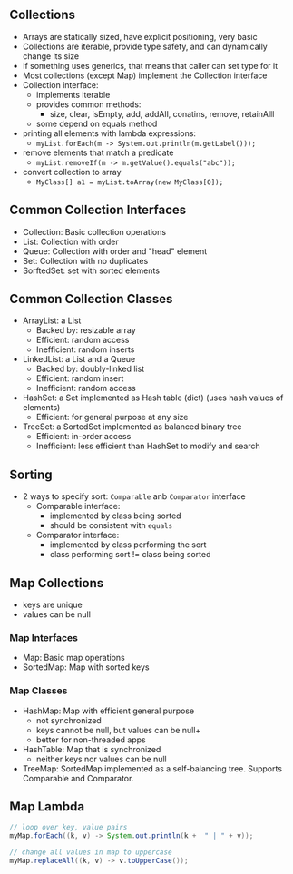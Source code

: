 ## Collections

- Arrays are statically sized, have explicit positioning, very basic
- Collections are iterable, provide type safety, and can dynamically change its size
- if something uses generics, that means that caller can set type for it
- Most collections (except Map) implement the Collection interface
- Collection interface:
  - implements iterable
  - provides common methods:
    - size, clear, isEmpty, add, addAll, conatins, remove, retainAlll
  - some depend on equals method
- printing all elements with lambda expressions:
  - `myList.forEach(m -> System.out.println(m.getLabel()));`
- remove elements that match a predicate
  - `myList.removeIf(m -> m.getValue().equals("abc"));`
- convert collection to array
  - `MyClass[] a1 = myList.toArray(new MyClass[0]);`

## Common Collection Interfaces

- Collection: Basic collection operations
- List: Collection with order
- Queue: Collection with order and "head" element
- Set: Collection with no duplicates
- SorftedSet: set with sorted elements

## Common Collection Classes

- ArrayList: a List
  - Backed by: resizable array
  - Efficient: random access
  - Inefficient: random inserts
- LinkedList: a List and a Queue
  - Backed by: doubly-linked list
  - Efficient: random insert
  - Inefficient: random access
- HashSet: a Set implemented as Hash table (dict) (uses hash values of elements)
  - Efficient: for general purpose at any size
- TreeSet: a SortedSet implemented as balanced binary tree
  - Efficient: in-order access
  - Inefficient: less efficient than HashSet to modify and search

## Sorting

- 2 ways to specify sort: `Comparable` anb `Comparator` interface
  - Comparable interface:
    - implemented by class being sorted
    - should be consistent with `equals`
  - Comparator interface:
    - implemented by class performing the sort
    - class performing sort != class being sorted

## Map Collections

- keys are unique
- values can be null

### Map Interfaces

- Map: Basic map operations
- SortedMap: Map with sorted keys

### Map Classes

- HashMap: Map with efficient general purpose
  - not synchronized
  - keys cannot be null, but values can be null+
  - better for non-threaded apps
- HashTable: Map that is synchronized
  - neither keys nor values can be null
- TreeMap: SortedMap implemented as a self-balancing tree. Supports Comparable and Comparator.

## Map Lambda

```java
// loop over key, value pairs
myMap.forEach((k, v) -> System.out.println(k +  " | " + v));

// change all values in map to uppercase
myMap.replaceAll((k, v) -> v.toUpperCase());
```
